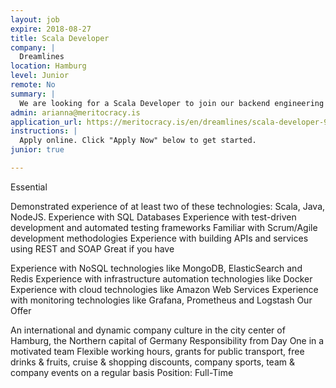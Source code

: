 ```yaml
---
layout: job
expire: 2018-08-27
title: Scala Developer
company: |
  Dreamlines
location: Hamburg
level: Junior
remote: No
summary: |
  We are looking for a Scala Developer to join our backend engineering team. The ideal candidate is a hands-on technology enthusiast with significant experience in developing scalable data platforms. You should be a good team player with critical thinking, a keen eye for detail and strong problem solving skills.
admin: arianna@meritocracy.is
application_url: https://meritocracy.is/en/dreamlines/scala-developer-92581?utm_source=underscore.io&utm_medium=referral&utm_campaign=dreamlines_scala_developer
instructions: |
  Apply online. Click "Apply Now" below to get started.
junior: true

---
```


<!-- break -->

Essential

Demonstrated experience of at least two of these technologies: Scala, Java, NodeJS. 
Experience with SQL Databases
Experience with test-driven development and automated testing frameworks
Familiar with Scrum/Agile development methodologies
Experience with building APIs and services using REST and SOAP 
Great if you have

Experience with NoSQL technologies like MongoDB, ElasticSearch and Redis
Experience with infrastructure automation technologies like Docker
Experience with cloud technologies like Amazon Web Services
Experience with monitoring technologies like Grafana, Prometheus and Logstash
Our Offer

An international and dynamic company culture in the city center of Hamburg, the Northern capital of Germany
Responsibility from Day One in a motivated team
Flexible working hours, grants for public transport, free drinks & fruits, cruise & shopping discounts, company sports, team & company events on a regular basis
Position: Full-Time